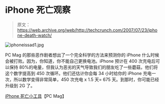 # iPhone 死亡观察

> 原文：<https://web.archive.org/web/http://techcrunch.com/2007/07/23/iphone-death-watch/>

![iphoneissad1.jpg](img/98002ceffd1f10e99e4cb853689fdec3.png)

PC Mag 的那些恶作剧者想出了一个完全科学的方法来预测你的 iPhone 什么时候会被打败。因为，你知道，你不能自己更换电池。iPhone 预计在 400 次充电后可以保持 80%的电量，但我认为恶劣的天气导致我们的朋友吃了一些蘑菇，他们将这个数字提高到 450 次循环。他们还估计你会每 34 小时给你的 iPhone 充电一次，所以数学变得非常简单，450 次充电 x 1.5 天= 675 天。到那时，你可能已经升级到 2G 了。

[iPhone 死亡小工具](https://web.archive.org/web/20141231184342/http://www.pcmagutils.com/cgi-bin/countdown.cgi)【PC Mag】